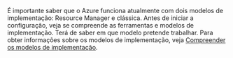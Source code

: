 É importante saber que o Azure funciona atualmente com dois modelos de implementação: Resource Manager e clássica. Antes de iniciar a configuração, veja se compreende as ferramentas e modelos de implementação. Terá de saber em que modelo pretende trabalhar. Para obter informações sobre os modelos de implementação, veja [Compreender os modelos de implementação](../articles/resource-manager-deployment-model.md).

